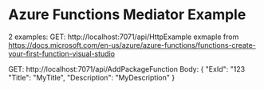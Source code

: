 # Azure Functions Mediator Example

2 examples:
GET: http://localhost:7071/api/HttpExample
exmaple from https://docs.microsoft.com/en-us/azure/azure-functions/functions-create-your-first-function-visual-studio

GET: http://localhost:7071/api/AddPackageFunction
Body: 
{
    "ExId": "123
    "Title": "MyTitle",
    "Description": "MyDescription"
}
